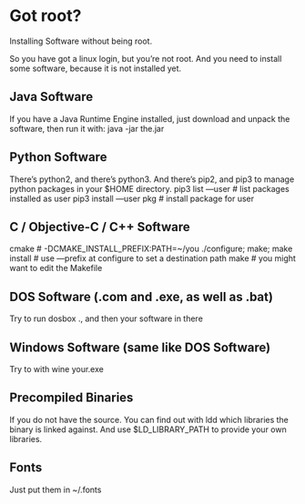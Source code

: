 # Got root?

Installing Software without being root.

So you have got a linux login, but you’re not root. And you need to install some software, because it is not installed yet.

## Java Software
If you have a Java Runtime Engine installed, just download and unpack the software,
then run it with: java -jar the.jar

## Python Software
There’s python2, and there’s python3. And there’s pip2, and pip3 to manage python packages in your $HOME directory.
pip3 list —user	# list packages installed as user
pip3 install —user pkg	# install package for user

## C / Objective-C / C++ Software
cmake	# -DCMAKE_INSTALL_PREFIX:PATH=~/you
./configure; make; make install	# use —prefix at configure to set a destination path
make	# you might want to edit the Makefile

## DOS Software (.com and .exe, as well as .bat)
Try to run dosbox ., and then your software in there

## Windows Software (same like DOS Software)
Try to with wine your.exe

## Precompiled Binaries
If you do not have the source. You can find out with ldd which libraries the binary is linked against. And use $LD_LIBRARY_PATH to provide your own libraries.

## Fonts
Just put them in ~/.fonts
